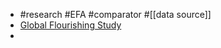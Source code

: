 - #research #EFA #comparator #[[data source]]
- [Global Flourishing Study](https://www.cos.io/gfs)
-